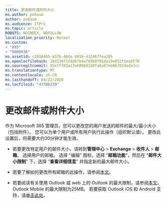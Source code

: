 ```yaml
---
title: 更改邮件或附件大小
ms.author: pebaum
author: pebaum
ms.audience: ITPro
ms.topic: article
ROBOTS: NOINDEX, NOFOLLOW
localization_priority: Normal
ms.custom:
- "895"
- "8000036"
ms.assetid: c2016465-a57b-40da-b938-412467fea205
ms.openlocfilehash: 18d136f1fdd67b4af89b0f81da19e052f5ea3ff8
ms.sourcegitcommit: 55eff703a17e500681d8fa6a87eb067019ade3cc
ms.translationtype: MT
ms.contentlocale: zh-CN
ms.lasthandoff: 04/22/2020
ms.locfileid: "43706339"
---
```

# <a name="changing-message-or-attachment-size"></a>更改邮件或附件大小

作为 Microsoft 365 管理员，您可以更改您的用户发送的邮件的最大/最小大小（包括附件）。 您可以为单个用户或所有用户执行此操作（组织默认值）。 更改此设置后，将需要大约30分钟才能生效。
  
- 若要更改特定用户的邮件大小，请转到**管理中心** \> **Exchange** \> **收件人** \> **邮箱**。 选择用户的邮箱。 选择 "编辑" 图标，选择 "**邮箱功能**"，然后在 "**邮件大小限制**" 下，选择 "**查看详细信息**" 并指定新的最大邮件大小。

- 若要了解如何更改所有邮箱的此操作，请参阅[本文](https://www.microsoft.com/microsoft-365/blog/2015/04/15/office-365-now-supports-larger-email-messages-up-to-150-mb/)。

- 若要阅读有关使用 Outlook 或 web 上的 Outlook 的最大限制，请参阅[本文](https://technet.microsoft.com/library/exchange-online-limits.aspx#MessageLimits)。 Outlook Mobile 的最大限制为25MB。 若要获取 Outlook iOS 和 Android 支持，请[单击此处](https://support.office.com/article/Get-in-app-help-for-Outlook-for-iOS-and-Android-218a22d1-9fa5-4889-b689-de1c63493243)。
